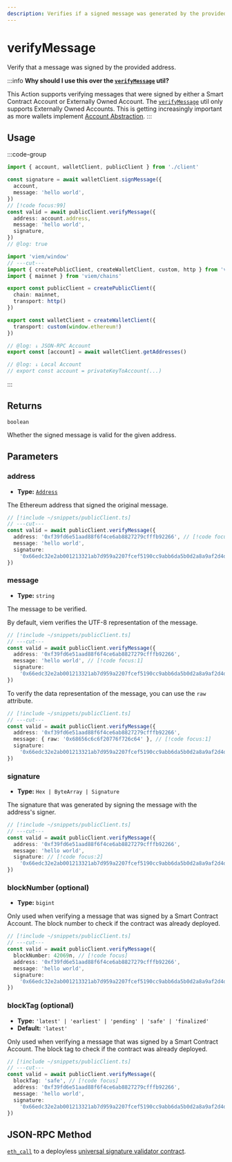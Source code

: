 ```yaml
---
description: Verifies if a signed message was generated by the provided address.
---
```


# verifyMessage

Verify that a message was signed by the provided address.

:::info
**Why should I use this over the [`verifyMessage`](/docs/utilities/verifyMessage.md) util?**

This Action supports verifying messages that were signed by either a Smart Contract Account or Externally Owned Account. The [`verifyMessage`](/docs/utilities/verifyMessage.md) util only supports Externally Owned Accounts. This is getting increasingly important as more wallets implement [Account Abstraction](https://eips.ethereum.org/EIPS/eip-4337). 
:::

## Usage

:::code-group

```ts twoslash [example.ts]
import { account, walletClient, publicClient } from './client'

const signature = await walletClient.signMessage({
  account,
  message: 'hello world',
})
// [!code focus:99]
const valid = await publicClient.verifyMessage({
  address: account.address,
  message: 'hello world',
  signature,
})
// @log: true
```

```ts twoslash [client.ts] filename="client.ts"
import 'viem/window'
// ---cut---
import { createPublicClient, createWalletClient, custom, http } from 'viem'
import { mainnet } from 'viem/chains'

export const publicClient = createPublicClient({
  chain: mainnet,
  transport: http()
})

export const walletClient = createWalletClient({
  transport: custom(window.ethereum!)
})

// @log: ↓ JSON-RPC Account
export const [account] = await walletClient.getAddresses()

// @log: ↓ Local Account
// export const account = privateKeyToAccount(...)
```

:::

## Returns

`boolean`

Whether the signed message is valid for the given address.

## Parameters

### address

- **Type:** [`Address`](/docs/glossary/types#address)

The Ethereum address that signed the original message.

```ts twoslash
// [!include ~/snippets/publicClient.ts]
// ---cut---
const valid = await publicClient.verifyMessage({
  address: '0xf39fd6e51aad88f6f4ce6ab8827279cfffb92266', // [!code focus:1]
  message: 'hello world',
  signature:
    '0x66edc32e2ab001213321ab7d959a2207fcef5190cc9abb6da5b0d2a8a9af2d4d2b0700e2c317c4106f337fd934fbbb0bf62efc8811a78603b33a8265d3b8f8cb1c',
})
```

### message

- **Type:** `string`

The message to be verified.

By default, viem verifies the UTF-8 representation of the message.

```ts twoslash
// [!include ~/snippets/publicClient.ts]
// ---cut---
const valid = await publicClient.verifyMessage({
  address: '0xf39fd6e51aad88f6f4ce6ab8827279cfffb92266',
  message: 'hello world', // [!code focus:1]
  signature:
    '0x66edc32e2ab001213321ab7d959a2207fcef5190cc9abb6da5b0d2a8a9af2d4d2b0700e2c317c4106f337fd934fbbb0bf62efc8811a78603b33a8265d3b8f8cb1c',
})
```

To verify the data representation of the message, you can use the `raw` attribute.

```ts twoslash
// [!include ~/snippets/publicClient.ts]
// ---cut---
const valid = await publicClient.verifyMessage({
  address: '0xf39fd6e51aad88f6f4ce6ab8827279cfffb92266',
  message: { raw: '0x68656c6c6f20776f726c64' }, // [!code focus:1]
  signature:
    '0x66edc32e2ab001213321ab7d959a2207fcef5190cc9abb6da5b0d2a8a9af2d4d2b0700e2c317c4106f337fd934fbbb0bf62efc8811a78603b33a8265d3b8f8cb1c',
})
```

### signature

- **Type:** `Hex | ByteArray | Signature`

The signature that was generated by signing the message with the address's signer.

```ts twoslash
// [!include ~/snippets/publicClient.ts]
// ---cut---
const valid = await publicClient.verifyMessage({
  address: '0xf39fd6e51aad88f6f4ce6ab8827279cfffb92266',
  message: 'hello world',
  signature: // [!code focus:2]
    '0x66edc32e2ab001213321ab7d959a2207fcef5190cc9abb6da5b0d2a8a9af2d4d2b0700e2c317c4106f337fd934fbbb0bf62efc8811a78603b33a8265d3b8f8cb1c', 
})
```

### blockNumber (optional)

- **Type:** `bigint`

Only used when verifying a message that was signed by a Smart Contract Account. The block number to check if the contract was already deployed.

```ts twoslash
// [!include ~/snippets/publicClient.ts]
// ---cut---
const valid = await publicClient.verifyMessage({
  blockNumber: 42069n, // [!code focus]
  address: '0xf39fd6e51aad88f6f4ce6ab8827279cfffb92266',
  message: 'hello world',
  signature:
    '0x66edc32e2ab001213321ab7d959a2207fcef5190cc9abb6da5b0d2a8a9af2d4d2b0700e2c317c4106f337fd934fbbb0bf62efc8811a78603b33a8265d3b8f8cb1c',
})
```

### blockTag (optional)

- **Type:** `'latest' | 'earliest' | 'pending' | 'safe' | 'finalized'`
- **Default:** `'latest'`

Only used when verifying a message that was signed by a Smart Contract Account. The block tag to check if the contract was already deployed.

```ts twoslash
// [!include ~/snippets/publicClient.ts]
// ---cut---
const valid = await publicClient.verifyMessage({
  blockTag: 'safe', // [!code focus]
  address: '0xf39fd6e51aad88f6f4ce6ab8827279cfffb92266',
  message: 'hello world',
  signature:
    '0x66edc32e2ab001213321ab7d959a2207fcef5190cc9abb6da5b0d2a8a9af2d4d2b0700e2c317c4106f337fd934fbbb0bf62efc8811a78603b33a8265d3b8f8cb1c',
})
```

## JSON-RPC Method

[`eth_call`](https://ethereum.org/en/developers/docs/apis/json-rpc/#eth_call) to a deployless [universal signature validator contract](https://eips.ethereum.org/EIPS/eip-6492).
